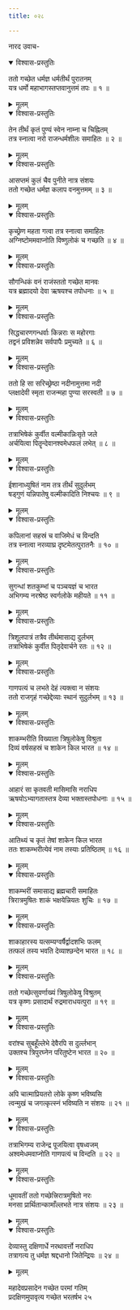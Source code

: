 ```yaml
---
title: ०२८

---
```

नारद उवाच-  

<details open><summary>विश्वास-प्रस्तुतिः</summary>

ततो गच्छेत धर्मज्ञ धर्मतीर्थं पुरातनम्  
यत्र धर्मो महाभागस्तप्तवानुत्तमं तपः ॥ १ ॥
</details>

<details><summary>मूलम्</summary>

ततो गच्छेत धर्मज्ञ धर्मतीर्थं पुरातनम्  
यत्र धर्मो महाभागस्तप्तवानुत्तमं तपः ॥ १ ॥
</details>



<details open><summary>विश्वास-प्रस्तुतिः</summary>

तेन तीर्थं कृतं पुण्यं स्वेन नाम्ना च चिह्नितम्  
तत्र स्नात्वा नरो राजन्धर्मशीलः समाहितः ॥ २ ॥
</details>

<details><summary>मूलम्</summary>

तेन तीर्थं कृतं पुण्यं स्वेन नाम्ना च चिह्नितम्  
तत्र स्नात्वा नरो राजन्धर्मशीलः समाहितः ॥ २ ॥
</details>



<details open><summary>विश्वास-प्रस्तुतिः</summary>

आसप्तमं कुलं चैव पुनीते नात्र संशयः  
ततो गच्छेत धर्मज्ञ कलाप वनमुत्तमम् ॥ ३ ॥
</details>

<details><summary>मूलम्</summary>

आसप्तमं कुलं चैव पुनीते नात्र संशयः  
ततो गच्छेत धर्मज्ञ कलाप वनमुत्तमम् ॥ ३ ॥
</details>



<details open><summary>विश्वास-प्रस्तुतिः</summary>

कृच्छ्रेण महता गत्वा तत्र स्नात्वा समाहितः  
अग्निष्टोममवाप्नोति विष्णुलोकं च गच्छति ॥ ४ ॥
</details>

<details><summary>मूलम्</summary>

कृच्छ्रेण महता गत्वा तत्र स्नात्वा समाहितः  
अग्निष्टोममवाप्नोति विष्णुलोकं च गच्छति ॥ ४ ॥
</details>



<details open><summary>विश्वास-प्रस्तुतिः</summary>

सौगन्धिकं वनं राजंस्ततो गच्छेत मानवः  
यत्र ब्रह्मादयो देवा ऋषयश्च तपोधनाः ॥ ५ ॥
</details>

<details><summary>मूलम्</summary>

सौगन्धिकं वनं राजंस्ततो गच्छेत मानवः  
यत्र ब्रह्मादयो देवा ऋषयश्च तपोधनाः ॥ ५ ॥
</details>



<details open><summary>विश्वास-प्रस्तुतिः</summary>

सिद्धचारणगन्धर्वाः किन्नराः स महोरगाः  
तद्वनं प्रविशन्नेव सर्वपापैः प्रमुच्यते ॥ ६ ॥
</details>

<details><summary>मूलम्</summary>

सिद्धचारणगन्धर्वाः किन्नराः स महोरगाः  
तद्वनं प्रविशन्नेव सर्वपापैः प्रमुच्यते ॥ ६ ॥
</details>



<details open><summary>विश्वास-प्रस्तुतिः</summary>

ततो हि सा सरिच्छ्रेष्ठा नदीनामुत्तमा नदी  
प्लक्षादेवी स्मृता राजन्महा पुण्या सरस्वती ॥ ७ ॥
</details>

<details><summary>मूलम्</summary>

ततो हि सा सरिच्छ्रेष्ठा नदीनामुत्तमा नदी  
प्लक्षादेवी स्मृता राजन्महा पुण्या सरस्वती ॥ ७ ॥
</details>



<details open><summary>विश्वास-प्रस्तुतिः</summary>

तत्राभिषेकं कुर्वीत वल्मीकान्निःसृते जले  
अर्चयित्वा पितॄन्देवानश्वमेधफलं लभेत् ॥ ८ ॥
</details>

<details><summary>मूलम्</summary>

तत्राभिषेकं कुर्वीत वल्मीकान्निःसृते जले  
अर्चयित्वा पितॄन्देवानश्वमेधफलं लभेत् ॥ ८ ॥
</details>



<details open><summary>विश्वास-प्रस्तुतिः</summary>

ईशानाध्युषितं नाम तत्र तीर्थं सुदुर्लभम्  
षड्गुणं यन्निपातेषु वल्मीकादिति निश्चयः ॥ ९ ॥
</details>

<details><summary>मूलम्</summary>

ईशानाध्युषितं नाम तत्र तीर्थं सुदुर्लभम्  
षड्गुणं यन्निपातेषु वल्मीकादिति निश्चयः ॥ ९ ॥
</details>



<details open><summary>विश्वास-प्रस्तुतिः</summary>

कपिलानां सहस्रं च वाजिमेधं च विन्दति  
तत्र स्नात्वा नरव्याघ्र दृष्टमेतत्पुरातनैः ॥ १० ॥
</details>

<details><summary>मूलम्</summary>

कपिलानां सहस्रं च वाजिमेधं च विन्दति  
तत्र स्नात्वा नरव्याघ्र दृष्टमेतत्पुरातनैः ॥ १० ॥
</details>



<details open><summary>विश्वास-प्रस्तुतिः</summary>

सुगन्धां शतकुम्भां च पञ्चयज्ञं च भारत  
अभिगम्य नरश्रेष्ठ स्वर्गलोके महीयते ॥ ११ ॥
</details>

<details><summary>मूलम्</summary>

सुगन्धां शतकुम्भां च पञ्चयज्ञं च भारत  
अभिगम्य नरश्रेष्ठ स्वर्गलोके महीयते ॥ ११ ॥
</details>



<details open><summary>विश्वास-प्रस्तुतिः</summary>

त्रिशूलपात्रं तत्रैव तीर्थमासाद्य दुर्लभम्  
तत्राभिषेकं कुर्वीत पितृदेवार्चने रतः ॥ १२ ॥
</details>

<details><summary>मूलम्</summary>

त्रिशूलपात्रं तत्रैव तीर्थमासाद्य दुर्लभम्  
तत्राभिषेकं कुर्वीत पितृदेवार्चने रतः ॥ १२ ॥
</details>



<details open><summary>विश्वास-प्रस्तुतिः</summary>

गाणपत्यं च लभते देहं त्यक्त्वा न संशयः  
ततो राजगृहं गच्छेद्देव्याः स्थानं सुदुर्लभम् ॥ १३ ॥
</details>

<details><summary>मूलम्</summary>

गाणपत्यं च लभते देहं त्यक्त्वा न संशयः  
ततो राजगृहं गच्छेद्देव्याः स्थानं सुदुर्लभम् ॥ १३ ॥
</details>



<details open><summary>विश्वास-प्रस्तुतिः</summary>

शाकम्भरीति विख्याता त्रिषुलोकेषु विश्रुता  
दिव्यं वर्षसहस्रं च शाकेन किल भारत ॥ १४ ॥
</details>

<details><summary>मूलम्</summary>

शाकम्भरीति विख्याता त्रिषुलोकेषु विश्रुता  
दिव्यं वर्षसहस्रं च शाकेन किल भारत ॥ १४ ॥
</details>



<details open><summary>विश्वास-प्रस्तुतिः</summary>

आहारं सा कृतवती मासिमासि नराधिप  
ऋषयोऽभ्यागतास्तत्र देव्या भक्तास्तपोधनाः ॥ १५ ॥
</details>

<details><summary>मूलम्</summary>

आहारं सा कृतवती मासिमासि नराधिप  
ऋषयोऽभ्यागतास्तत्र देव्या भक्तास्तपोधनाः ॥ १५ ॥
</details>



<details open><summary>विश्वास-प्रस्तुतिः</summary>

आतिथ्यं च कृतं तेषां शाकेन किल भारत  
ततः शाकम्भरीत्येवं नाम तस्याः प्रतिष्ठितम् ॥ १६ ॥
</details>

<details><summary>मूलम्</summary>

आतिथ्यं च कृतं तेषां शाकेन किल भारत  
ततः शाकम्भरीत्येवं नाम तस्याः प्रतिष्ठितम् ॥ १६ ॥
</details>



<details open><summary>विश्वास-प्रस्तुतिः</summary>

शाकम्भरीं समासाद्य ब्रह्मचारी समाहितः  
त्रिरात्रमुषितः शाकं भक्षयेन्नियतः शुचिः ॥ १७ ॥
</details>

<details><summary>मूलम्</summary>

शाकम्भरीं समासाद्य ब्रह्मचारी समाहितः  
त्रिरात्रमुषितः शाकं भक्षयेन्नियतः शुचिः ॥ १७ ॥
</details>



<details open><summary>विश्वास-प्रस्तुतिः</summary>

शाकाहारस्य यत्सम्यग्वर्षैर्द्वादशभिः फलम्  
तत्फलं तस्य भवति देव्याश्छन्देन भारत ॥ १८ ॥
</details>

<details><summary>मूलम्</summary>

शाकाहारस्य यत्सम्यग्वर्षैर्द्वादशभिः फलम्  
तत्फलं तस्य भवति देव्याश्छन्देन भारत ॥ १८ ॥
</details>



<details open><summary>विश्वास-प्रस्तुतिः</summary>

ततो गच्छेत्सुवर्णाख्यं त्रिषुलोकेषु विश्रुतम्  
यत्र कृष्णः प्रसादार्थं रुद्रमाराधयत्पुरा ॥ १९ ॥
</details>

<details><summary>मूलम्</summary>

ततो गच्छेत्सुवर्णाख्यं त्रिषुलोकेषु विश्रुतम्  
यत्र कृष्णः प्रसादार्थं रुद्रमाराधयत्पुरा ॥ १९ ॥
</details>



<details open><summary>विश्वास-प्रस्तुतिः</summary>

वरांश्च सुबहूँल्लेभे देवैरपि स दुर्ल्लभान्  
उक्तश्च त्रिपुरघ्नेन परितुष्टेन भारत ॥ २० ॥
</details>

<details><summary>मूलम्</summary>

वरांश्च सुबहूँल्लेभे देवैरपि स दुर्ल्लभान्  
उक्तश्च त्रिपुरघ्नेन परितुष्टेन भारत ॥ २० ॥
</details>



<details open><summary>विश्वास-प्रस्तुतिः</summary>

अपि चात्माप्रियतरो लोके कृष्ण भविष्यसि  
त्वन्मुखं च जगत्कृत्स्नं भविष्यति न संशयः ॥ २१ ॥
</details>

<details><summary>मूलम्</summary>

अपि चात्माप्रियतरो लोके कृष्ण भविष्यसि  
त्वन्मुखं च जगत्कृत्स्नं भविष्यति न संशयः ॥ २१ ॥
</details>



<details open><summary>विश्वास-प्रस्तुतिः</summary>

तत्राभिगम्य राजेन्द्र पूजयित्वा वृषध्वजम्  
अश्वमेधमवाप्नोति गाणपत्यं च विन्दति ॥ २२ ॥
</details>

<details><summary>मूलम्</summary>

तत्राभिगम्य राजेन्द्र पूजयित्वा वृषध्वजम्  
अश्वमेधमवाप्नोति गाणपत्यं च विन्दति ॥ २२ ॥
</details>



<details open><summary>विश्वास-प्रस्तुतिः</summary>

धूमावतीं ततो गच्छेत्त्रिरात्रमुषितो नरः  
मनसा प्रार्थितान्कामाँल्लभते नात्र संशयः ॥ २३ ॥
</details>

<details><summary>मूलम्</summary>

धूमावतीं ततो गच्छेत्त्रिरात्रमुषितो नरः  
मनसा प्रार्थितान्कामाँल्लभते नात्र संशयः ॥ २३ ॥
</details>



<details open><summary>विश्वास-प्रस्तुतिः</summary>

देव्यास्तु दक्षिणार्धे नरथावर्त्तो नराधिप  
तत्रागत्य तु धर्मज्ञ श्रद्दधानो जितेन्द्रियः ॥ २४ ॥
</details>

<details><summary>मूलम्</summary>

देव्यास्तु दक्षिणार्धे नरथावर्त्तो नराधिप  
तत्रागत्य तु धर्मज्ञ श्रद्दधानो जितेन्द्रियः ॥ २४ ॥
</details>


महादेवप्रसादेन गच्छेत परमां गतिम्  
प्रदक्षिणमुपावृत्य गच्छेत भरतर्षभ २५